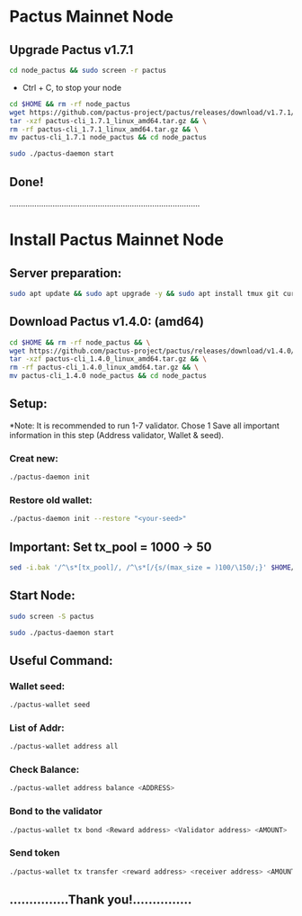 # Pactus Mainnet Node
## Upgrade Pactus v1.7.1
```Bash
cd node_pactus && sudo screen -r pactus
```
- Ctrl + C, to stop your node
```Bash
cd $HOME && rm -rf node_pactus 
wget https://github.com/pactus-project/pactus/releases/download/v1.7.1/pactus-cli_1.7.1_linux_amd64.tar.gz && \
tar -xzf pactus-cli_1.7.1_linux_amd64.tar.gz && \
rm -rf pactus-cli_1.7.1_linux_amd64.tar.gz && \
mv pactus-cli_1.7.1 node_pactus && cd node_pactus
```
```Bash
sudo ./pactus-daemon start
```
## Done!
....................................................................................
# Install Pactus Mainnet Node
## Server preparation:
```Bash
sudo apt update && sudo apt upgrade -y && sudo apt install tmux git curl -y && sudo apt install make clang pkg-config libssl-dev build-essential -y
```
## Download Pactus v1.4.0: (amd64)
```Bash
cd $HOME && rm -rf node_pactus && \
wget https://github.com/pactus-project/pactus/releases/download/v1.4.0/pactus-cli_1.4.0_linux_amd64.tar.gz && \
tar -xzf pactus-cli_1.4.0_linux_amd64.tar.gz && \
rm -rf pactus-cli_1.4.0_linux_amd64.tar.gz && \
mv pactus-cli_1.4.0 node_pactus && cd node_pactus
```
## Setup: 
*Note: It is recommended to run 1-7 validator. Chose 1
Save all important information in this step (Address validator, Wallet & seed).
### Creat new:
```Bash
./pactus-daemon init
```
### Restore old wallet:
```Bash
./pactus-daemon init --restore "<your-seed>"
```
## Important: Set tx_pool = 1000 -> 50
```Bash
sed -i.bak '/^\s*[tx_pool]/, /^\s*[/{s/(max_size = )100/\150/;}' $HOME/pactus/config.toml
```
## Start Node:
```Bash
sudo screen -S pactus
```
```Bash
sudo ./pactus-daemon start
```
## Useful Command:
### Wallet seed:
```Bash
./pactus-wallet seed
```
### List of Addr:
```Bash
./pactus-wallet address all
```
### Check Balance:
```Bash
./pactus-wallet address balance <ADDRESS>
```
### Bond to the validator
```Bash
./pactus-wallet tx bond <Reward address> <Validator address> <AMOUNT>
```
### Send token
```Bash
./pactus-wallet tx transfer <reward address> <receiver address> <AMOUNT>
```

## ...............Thank you!...............








